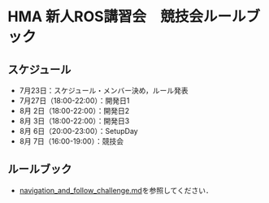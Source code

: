 # HMA 新人ROS講習会　競技会ルールブック
## スケジュール
* 7月23日：スケジュール・メンバー決め，ルール発表
* 7月27日（18:00-22:00）：開発日1
* 8月 2日（18:00-22:00）：開発日2
* 8月 3日（18:00-22:00）：開発日3
* 8月 6日（20:00-23:00）：SetupDay
* 8月 7日（16:00-19:00）：競技会

## ルールブック
* [navigation_and_follow_challenge.md](https://github.com/yuma116/hma_competition_1808/blob/master/navigation_and_follow_challenge.md)を参照してください．